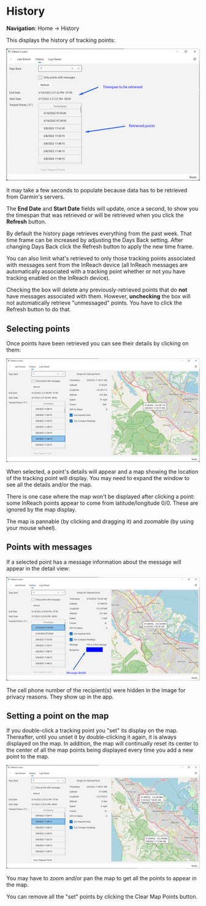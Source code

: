 # History

**Navigation**: Home -> History

This displays the history of tracking points:

![history initial view](assets/history-initial.png)

It may take a few seconds to populate because data has to be retrieved from Garmin's servers.

The **End Date** and **Start Date** fields will update, once a second, to show you the timespan that was retrieved or will be retrieved when you click the **Refresh** button.

By default the history page retrieves everything from the past week. That time frame can be increased by adjusting the Days Back setting. After changing Days Back click the Refresh button to apply the new time frame.

You can also limit what's retrieved to only those tracking points associated with messages sent from the InReach device (all InReach messages are automatically associated with a tracking point whether or not you have tracking enabled on the InReach device).

Checking the box will delete any previously-retrieved points that do **not** have messages associated with them. However, **unchecking** the box will not automatically retrieve "unmessaged" points. You have to click the Refresh button to do that.

## Selecting points

Once points have been retrieved you can see their details by clicking on them:

![one point of history](assets/history-onept.jpg)

When selected, a point's details will appear and a map showing the location of the tracking point will display. You may need to expand the window to see all the details and/or the map.

There is one case where the map won't be displayed after clicking a point: some InReach points appear to come from latitude/longitude 0/0. These are ignored by the map display.

The map is pannable (by clicking and dragging it) and zoomable (by using your mouse wheel).

## Points with messages

If a selected point has a message information about the message will appear in the detail view:

![a point with a message](assets/history-message.jpg)

The cell phone number of the recipient(s) were hidden in the image for privacy reasons. They show up in the app.

## Setting a point on the map

If you double-click a tracking point you "set" its display on the map. Thereafter, until you unset it by double-clicking it again, it is always displayed on the map. In addition, the map will continually reset its center to the center of all the map points being displayed every time you add a new point to the map.

![multiple points](assets/history-multiple.jpg)

You may have to zoom and/or pan the map to get all the points to appear in the map.

You can remove all the "set" points by clicking the Clear Map Points button.
